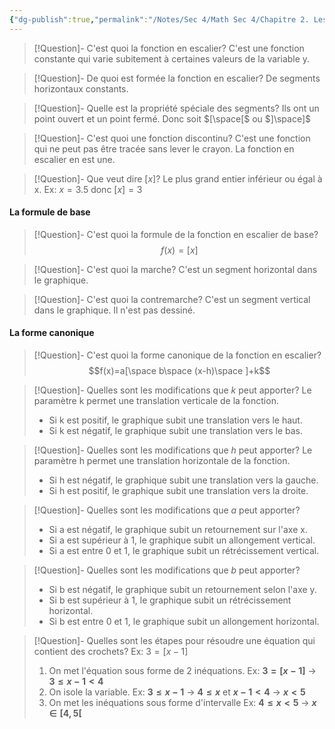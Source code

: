 ```yaml
---
{"dg-publish":true,"permalink":"/Notes/Sec 4/Math Sec 4/Chapitre 2. Les fonctions/2.3 La fonction en escalier/"}
---
```



>[!Question]- C'est quoi la fonction en escalier?
>C'est une fonction constante qui varie subitement à certaines valeurs de la variable y.

>[!Question]- De quoi est formée la fonction en escalier?
>De segments horizontaux constants.

>[!Question]- Quelle est la propriété spéciale des segments?
>Ils ont un point ouvert et un point fermé. Donc soit $[\space[$ ou $]\space]$

>[!Question]- C'est quoi une fonction discontinu?
>C'est une fonction qui ne peut pas être tracée sans lever le crayon. La fonction en escalier en est une.

>[!Question]- Que veut dire $[x]$?
>Le plus grand entier inférieur ou égal à x.
>Ex: $x=3.5$ donc $[x]=3$


#### La formule de base

>[!Question]- C'est quoi la formule de la fonction en escalier de base?
>$$f(x)=[x]$$

>[!Question]- C'est quoi la marche?
>C'est un segment horizontal dans le graphique.

>[!Question]- C'est quoi la contremarche?
>C'est un segment vertical dans le graphique. Il n'est pas dessiné.


#### La forme canonique

>[!Question]- C'est quoi la forme canonique de la fonction en escalier?
>$$f(x)=a[\space b\space (x-h)\space ]+k$$

>[!Question]- Quelles sont les modifications que $k$ peut apporter?
>Le paramètre k permet une translation verticale de la fonction.
>- Si k est positif, le graphique subit une translation vers le haut.
>- Si k est négatif, le graphique subit une translation vers le bas.

>[!Question]- Quelles sont les modifications que $h$ peut apporter?
>Le paramètre h permet une translation horizontale de la fonction.
>- Si h est négatif, le graphique subit une translation vers la gauche.
>- Si h est positif, le graphique subit une translation vers la droite.

>[!Question]- Quelles sont les modifications que $a$ peut apporter?
>- Si a est négatif, le graphique subit un retournement sur l'axe x.
>- Si a est supérieur à 1, le graphique subit un allongement vertical.
>- Si a est entre 0 et 1, le graphique subit un rétrécissement vertical.

>[!Question]- Quelles sont les modifications que $b$ peut apporter?
>- Si b est négatif, le graphique subit un retournement selon l'axe y.
>- Si b est supérieur à 1, le graphique subit un rétrécissement horizontal.
>- Si b est entre 0 et 1, le graphique subit un allongement horizontal.


>[!Question]- Quelles sont les étapes pour résoudre une équation qui contient des crochets? Ex: $3=[x-1]$
>1. On met l'équation sous forme de 2 inéquations.
>Ex: **$3=[x-1]$** $\longrightarrow$ **$3\leq x-1\lt 4$**
>2. On isole la variable.
>Ex: **$3\le x-1$** $\longrightarrow$ **$4\le x$** et **$x-1\lt 4$** $\longrightarrow$ **$x\lt 5$**
>3. On met les inéquations sous forme d'intervalle
>Ex: **$4\leq x\lt 5$** $\longrightarrow$ **$x\in[4,5[$**

